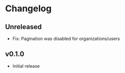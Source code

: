# Changelog

## Unreleased

- Fix: Pagination was disabled for organizations/users

## v0.1.0

- Initial release
